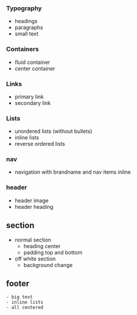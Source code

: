 ### Typography

- headings
- paragraphs
- small text

### Containers

- fluid container
- center container

### Links

- primary link
- secondary link

### Lists

- unordered lists (without bullets)
- inline lists
- reverse ordered lists

### **nav**

- navigation with brandname and nav items inline

### **header**

- header image
- header heading

## **section**

- normal section
    - heading center
    - padding top and bottom
- off white section
    - background change

## **footer**

```
- big text
- inline lists
- all centered
```